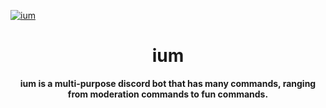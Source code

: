 [![ium](https://ium-bot.github.io/ium.jpg)](https://ium-bot.github.io/)

<!DOCTYPE html>
<html>
    <header>
        <h1>ium</h1>
        <p><b>ium is a multi-purpose discord bot that has many commands, ranging from moderation commands to fun commands.</b></p>
    </header>
</html>
